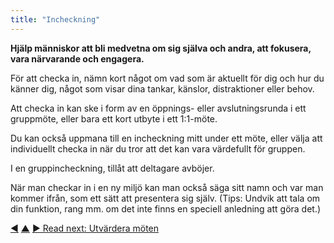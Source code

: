 ```yaml
---
title: "Incheckning"
---
```



<strong>Hjälp människor att bli medvetna om sig själva och andra, att fokusera, vara närvarande och engagera.</strong>

För att checka in, nämn kort något om vad som är aktuellt för dig och hur du känner dig, något som visar dina tankar, känslor, distraktioner eller behov.

Att checka in kan ske i form av en öppnings- eller avslutningsrunda i ett gruppmöte, eller bara ett kort utbyte i ett 1:1-möte.

Du kan också uppmana till en incheckning mitt under ett möte, eller välja att individuellt checka in när du tror att det kan vara värdefullt för gruppen.

I en gruppincheckning, tillåt att deltagare avböjer.

När man checkar in i en ny miljö kan man också säga sitt namn och var man kommer ifrån, som ett sätt att presentera sig själv. (Tips: Undvik att tala om din funktion, rang mm. om det inte finns en speciell anledning att göra det.)

<div class="bottom-nav">
<a href="prepare-for-meetings.html" title="Back to: Förbered möten">◀</a> <a href="meeting-practices.html" title="Up: Mötespraxis">▲</a> <a href="evaluate-meetings.html" title="Read next: Utvärdera möten">▶ Read next: Utvärdera möten</a>
</div>


<script type="text/javascript">
Mousetrap.bind('g n', function() {
    window.location.href = 'evaluate-meetings.html';
    return false;
});
</script>

